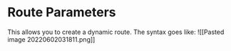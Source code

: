 # Route Parameters

This allows you to create a dynamic route. The syntax goes like: 
![[Pasted image 20220602031811.png]]
